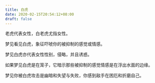 ```yaml
---
title: 白虎
date: 2020-02-15T20:54:12+08:00
draft: false
---
```


老虎代表女性，白老虎尤指女性。

梦见看见白虎，象征吓唬你的被抑制的感觉或情感。

梦见白虎亦代表女性性别，侵略，并且诱惑。

如果梦见白虎是在笼子，它暗示那些被抑制的感觉情感是在浮出水面的边缘。

梦见你被白虎攻击是幽暗和失望与失败，你感到敌手在困厄和折磨自己。

